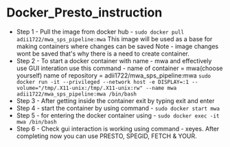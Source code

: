 # Docker_Presto_instruction
* Step 1 - Pull the image from docker hub - `sudo docker pull adii1722/mwa_sps_pipeline:mwa`
  This image will be used as a base for making containers  where changes can be saved
  Note - image changes wont be saved that's why there is a need to create container.  
* Step 2 - To start a docker container with name - mwa and effectively use GUI interation use this command -
  name of container = mwa(choose yourself)
  name of repository = adii1722/mwa_sps_pipeline:mwa
  `sudo docker run -it --privileged --network host -e DISPLAY=:1 --volume="/tmp/.X11-unix:/tmp/.X11-unix:rw" --name mwa adii1722/mwa_sps_pipeline:mwa /bin/bash`  
* Step 3 - After getting inside the container exit by typing exit and enter
* Step 4 - start the container by using command - `sudo docker start mwa`
* Step 5 - for entering the docker container using - `sudo docker exec -it  mwa /bin/bash`
* Step 6 - Check gui interaction is working using command - xeyes.
  After completing now you can use PRESTO, SPEGID, FETCH & YOUR.
